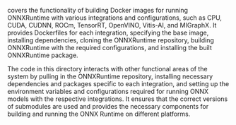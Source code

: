 covers the functionality of building Docker images for running ONNXRuntime with various integrations and configurations, such as CPU, CUDA, CUDNN, ROCm, TensorRT, OpenVINO, Vitis-AI, and MIGraphX. It provides Dockerfiles for each integration, specifying the base image, installing dependencies, cloning the ONNXRuntime repository, building ONNXRuntime with the required configurations, and installing the built ONNXRuntime package. 

The code in this directory interacts with other functional areas of the system by pulling in the ONNXRuntime repository, installing necessary dependencies and packages specific to each integration, and setting up the environment variables and configurations required for running ONNX models with the respective integrations. It ensures that the correct versions of submodules are used and provides the necessary components for building and running the ONNX Runtime on different platforms.